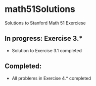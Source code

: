# math51Solutions
Solutions to Stanford Math 51 Exerciese

## In progress: Exercise 3.*
- Solution to Exercise 3.1 completed

## Completed:
- All problems in Exercise 4.* completed
